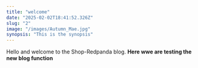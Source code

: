 ```yaml
---
title: "welcome"
date: "2025-02-02T18:41:52.326Z"
slug: "2"
image: "/images/Autumn_Mae.jpg"
synopsis: "This is the synopsis"
---
```

Hello and welcome to the Shop-Redpanda blog.
**Here wwe are  testing the new blog function**
